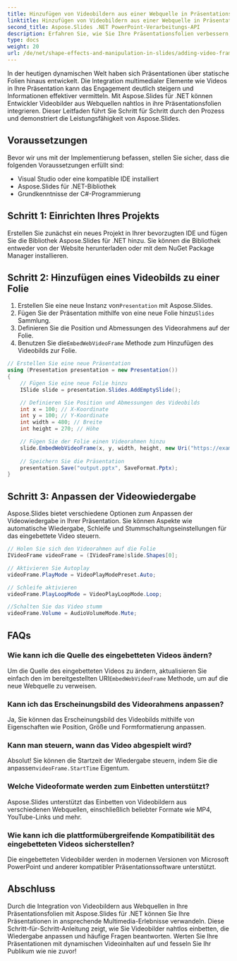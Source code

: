 ```yaml
---
title: Hinzufügen von Videobildern aus einer Webquelle in Präsentationsfolien mit Aspose.Slides
linktitle: Hinzufügen von Videobildern aus einer Webquelle in Präsentationsfolien mit Aspose.Slides
second_title: Aspose.Slides .NET PowerPoint-Verarbeitungs-API
description: Erfahren Sie, wie Sie Ihre Präsentationsfolien verbessern, indem Sie mit Aspose.Slides für .NET Videobilder aus Webquellen hinzufügen. Erstellen Sie ansprechende Multimedia-Präsentationen mit Schritt-für-Schritt-Anleitungen und Quellcode-Beispielen.
type: docs
weight: 20
url: /de/net/shape-effects-and-manipulation-in-slides/adding-video-frames-from-web-source/
---
```


In der heutigen dynamischen Welt haben sich Präsentationen über statische Folien hinaus entwickelt. Die Integration multimedialer Elemente wie Videos in Ihre Präsentation kann das Engagement deutlich steigern und Informationen effektiver vermitteln. Mit Aspose.Slides für .NET können Entwickler Videobilder aus Webquellen nahtlos in ihre Präsentationsfolien integrieren. Dieser Leitfaden führt Sie Schritt für Schritt durch den Prozess und demonstriert die Leistungsfähigkeit von Aspose.Slides.

## Voraussetzungen

Bevor wir uns mit der Implementierung befassen, stellen Sie sicher, dass die folgenden Voraussetzungen erfüllt sind:

- Visual Studio oder eine kompatible IDE installiert
- Aspose.Slides für .NET-Bibliothek
- Grundkenntnisse der C#-Programmierung

## Schritt 1: Einrichten Ihres Projekts

Erstellen Sie zunächst ein neues Projekt in Ihrer bevorzugten IDE und fügen Sie die Bibliothek Aspose.Slides für .NET hinzu. Sie können die Bibliothek entweder von der Website herunterladen oder mit dem NuGet Package Manager installieren.

## Schritt 2: Hinzufügen eines Videobilds zu einer Folie

1.  Erstellen Sie eine neue Instanz von`Presentation` mit Aspose.Slides.
2.  Fügen Sie der Präsentation mithilfe von eine neue Folie hinzu`Slides` Sammlung.
3. Definieren Sie die Position und Abmessungen des Videorahmens auf der Folie.
4.  Benutzen Sie die`EmbedWebVideoFrame` Methode zum Hinzufügen des Videobilds zur Folie.

```csharp
// Erstellen Sie eine neue Präsentation
using (Presentation presentation = new Presentation())
{
    // Fügen Sie eine neue Folie hinzu
    ISlide slide = presentation.Slides.AddEmptySlide();

    // Definieren Sie Position und Abmessungen des Videobilds
    int x = 100; // X-Koordinate
    int y = 100; // Y-Koordinate
    int width = 480; // Breite
    int height = 270; // Höhe

    // Fügen Sie der Folie einen Videorahmen hinzu
    slide.EmbedWebVideoFrame(x, y, width, height, new Uri("https://example.com/video.mp4"));
    
    // Speichern Sie die Präsentation
    presentation.Save("output.pptx", SaveFormat.Pptx);
}
```

## Schritt 3: Anpassen der Videowiedergabe

Aspose.Slides bietet verschiedene Optionen zum Anpassen der Videowiedergabe in Ihrer Präsentation. Sie können Aspekte wie automatische Wiedergabe, Schleife und Stummschaltungseinstellungen für das eingebettete Video steuern.

```csharp
// Holen Sie sich den Videorahmen auf die Folie
IVideoFrame videoFrame = (IVideoFrame)slide.Shapes[0];

// Aktivieren Sie Autoplay
videoFrame.PlayMode = VideoPlayModePreset.Auto;

// Schleife aktivieren
videoFrame.PlayLoopMode = VideoPlayLoopMode.Loop;

//Schalten Sie das Video stumm
videoFrame.Volume = AudioVolumeMode.Mute;
```

## FAQs

### Wie kann ich die Quelle des eingebetteten Videos ändern?

 Um die Quelle des eingebetteten Videos zu ändern, aktualisieren Sie einfach den im bereitgestellten URI`EmbedWebVideoFrame` Methode, um auf die neue Webquelle zu verweisen.

### Kann ich das Erscheinungsbild des Videorahmens anpassen?

Ja, Sie können das Erscheinungsbild des Videobilds mithilfe von Eigenschaften wie Position, Größe und Formformatierung anpassen.

### Kann man steuern, wann das Video abgespielt wird?

 Absolut! Sie können die Startzeit der Wiedergabe steuern, indem Sie die anpassen`videoFrame.StartTime` Eigentum.

### Welche Videoformate werden zum Einbetten unterstützt?

Aspose.Slides unterstützt das Einbetten von Videobildern aus verschiedenen Webquellen, einschließlich beliebter Formate wie MP4, YouTube-Links und mehr.

### Wie kann ich die plattformübergreifende Kompatibilität des eingebetteten Videos sicherstellen?

Die eingebetteten Videobilder werden in modernen Versionen von Microsoft PowerPoint und anderer kompatibler Präsentationssoftware unterstützt.

## Abschluss

Durch die Integration von Videobildern aus Webquellen in Ihre Präsentationsfolien mit Aspose.Slides für .NET können Sie Ihre Präsentationen in ansprechende Multimedia-Erlebnisse verwandeln. Diese Schritt-für-Schritt-Anleitung zeigt, wie Sie Videobilder nahtlos einbetten, die Wiedergabe anpassen und häufige Fragen beantworten. Werten Sie Ihre Präsentationen mit dynamischen Videoinhalten auf und fesseln Sie Ihr Publikum wie nie zuvor!